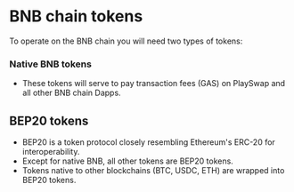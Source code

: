 # BNB chain tokens

To operate on the BNB chain you will need two types of tokens:

### Native BNB tokens
- These tokens will serve to pay transaction fees (GAS) on PlaySwap and all other BNB chain Dapps.

## BEP20 tokens
- BEP20 is a token protocol closely resembling Ethereum's ERC-20 for interoperability.
- Except for native BNB, all other tokens are BEP20 tokens.
- Tokens native to other blockchains (BTC, USDC, ETH) are wrapped into BEP20 tokens.
